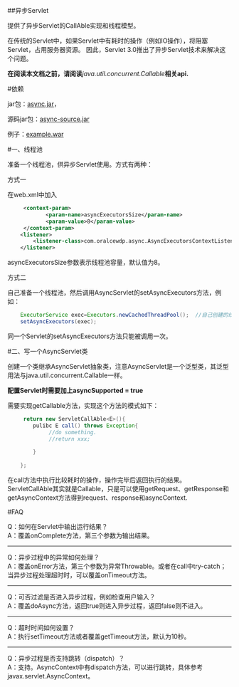 ##异步Servlet

提供了异步Servlet的CallAble实现和线程模型。  

在传统的Servlet中，如果Servlet中有耗时的操作（例如IO操作），将阻塞Servlet，占用服务器资源。
因此，Servlet 3.0推出了异步Servlet技术来解决这个问题。  

**在阅读本文档之前，请阅读**_java.util.concurrent.Callable_**相关api.**

#依赖

jar包：[async.jar](https://github.com/xcr1234/async/raw/master/dist/async.jar)，

源码jar包：[async-source.jar](https://github.com/xcr1234/async/raw/master/dist/async-source.jar)

例子：[example.war](https://github.com/xcr1234/async/raw/master/dist/example.war)


#一、线程池

准备一个线程池，供异步Servlet使用。方式有两种：  

方式一

在web.xml中加入  

```xml
     <context-param>
            <param-name>asyncExecutorsSize</param-name>
            <param-value>8</param-value>
     </context-param>
    <listener>
        <listener-class>com.oralcewdp.async.AsyncExecutorsContextListener</listener-class>
    </listener>
```

asyncExecutorsSize参数表示线程池容量，默认值为8。

方式二

自己准备一个线程池，然后调用AsyncServlet的setAsyncExecutors方法，例如：

```java
    ExecutorService exec=Executors.newCachedThreadPool();  //自己创建的线程池
    setAsyncExecutors(exec);
```

同一个Servlet的setAsyncExecutors方法只能被调用一次。

#二、写一个AsyncServlet类

创建一个类继承AsyncServlet抽象类，注意AsyncServlet是一个泛型类，其泛型用法与java.util.concurrent.Callable一样。

**配置Servlet时需要加上asyncSupported = true**

需要实现getCallable方法，实现这个方法的模式如下：

```java
     return new ServletCallAble<E>(){
        pulibc E call() throws Exception{
             //do something.
             //return xxx;
             
        }
     
    };

```

在call方法中执行比较耗时的操作，操作完毕后返回执行的结果。
ServletCallAble其实就是Callable，只是可以使用getRequest、getResponse和getAsyncContext方法得到request、response和asyncContext.


#FAQ

Q：如何在Servlet中输出运行结果？  
A：覆盖onComplete方法，第三个参数为输出结果。
- - -
Q：异步过程中的异常如何处理？  
A：覆盖onError方法，第三个参数为异常Throwable。或者在call中try-catch；当异步过程处理超时时，可以覆盖onTimeout方法。
- - -
Q：可否过滤是否进入异步过程，例如检查用户输入？  
A：覆盖doAsync方法，返回true则进入异步过程，返回false则不进入。
- - -
Q：超时时间如何设置？  
A：执行setTimeout方法或者覆盖getTimeout方法，默认为10秒。
- - -
Q：异步过程是否支持跳转（dispatch）？  
A：支持。AsyncContext中有dispatch方法，可以进行跳转，具体参考javax.servlet.AsyncContext。